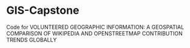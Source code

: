 # GIS-Capstone
Code for VOLUNTEERED GEOGRAPHIC INFORMATION: A GEOSPATIAL COMPARISON OF WIKIPEDIA AND OPENSTREETMAP CONTRIBUTION TRENDS GLOBALLY
